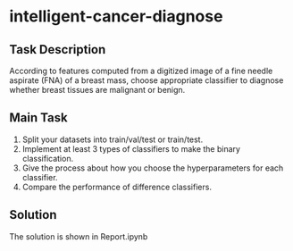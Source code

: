 # intelligent-cancer-diagnose  

## Task Description
According to features computed from a digitized image of a fine needle aspirate (FNA) of a breast mass, choose appropriate classifier to diagnose whether breast tissues are malignant or benign.  

## Main Task  
1. Split your datasets into train/val/test or train/test.
2. Implement at least 3 types of classifiers to make the binary classification.
3. Give the process about how you choose the hyperparameters for each classifier.
4. Compare the performance of difference classifiers.  

## Solution
The solution is shown in Report.ipynb
